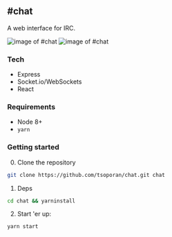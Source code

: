 ## #chat

A web interface for IRC.

![image of #chat](http://imgur.com/zVqHKYX.png)
![image of #chat](http://imgur.com/ihqUNCd.png)

### Tech

- Express
- Socket.io/WebSockets
- React

### Requirements

- Node 8+
- `yarn`

### Getting started

0. Clone the repository
```bash
git clone https://github.com/tsoporan/chat.git chat
```

1. Deps
```bash
cd chat && yarninstall
```

2. Start 'er up:

```bash
yarn start
```
